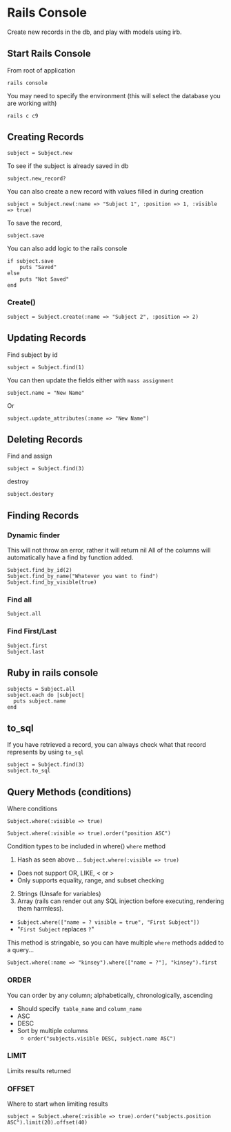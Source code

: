 # Rails Console
Create new records in the db, and play with models using irb.

## Start Rails Console
From root of application
```
rails console 
```
You may need to specify the environment (this will select the database you are working with)
```
rails c c9
```

## Creating Records
```
subject = Subject.new
```

To see if the subject is already saved in db
```
subject.new_record?
```

You can also create a new record with values filled in during creation
```
subject = Subject.new(:name => "Subject 1", :position => 1, :visible => true)
```

To save the record, 
```
subject.save
```

You can also add logic to the rails console
```
if subject.save
    puts "Saved"
else
    puts "Not Saved"
end
```

### Create()
```
subject = Subject.create(:name => "Subject 2", :position => 2)
```

## Updating Records
Find subject by id
```
subject = Subject.find(1)
```
You can then update the fields either with `mass assignment`
```
subject.name = "New Name"
```
Or
```
subject.update_attributes(:name => "New Name")
```

## Deleting Records
Find and assign
```
subject = Subject.find(3)
```
destroy
```
subject.destory
```

## Finding Records
### Dynamic finder
This will not throw an error, rather it will return nil
All of the columns will automatically have a find by function added.
```
Subject.find_by_id(2)
Subject.find_by_name("Whatever you want to find")
Subject.find_by_visible(true)
```

### Find all
```
Subject.all
```
### Find First/Last
```
Subject.first
Subject.last
```

## Ruby in rails console
```
subjects = Subject.all
subject.each do |subject|
  puts subject.name
end
```

## to_sql
If you have retrieved a record, you can always check what that record represents by using `to_sql`
```
subject = Subject.find(3)
subject.to_sql
```

## Query Methods (conditions)
Where conditions
```
Subject.where(:visible => true)
```

```
Subject.where(:visible => true).order("position ASC")
```

Condition types to be included in where()
`where` method 
1. Hash as seen above ... `Subject.where(:visible => true)`
 - Does not support OR, LIKE, < or >
 - Only supports equality, range, and subset checking
2. Strings (Unsafe for variables)
3. Array (rails can render out any SQL injection before executing, rendering them harmless).
 - `Subject.where(["name = ? visible = true", "First Subject"])`
 - "`First Subject` replaces `?`"
 
This method is stringable, so you can have multiple `where` methods added to a query...
```
Subject.where(:name => "kinsey").where(["name = ?"], "kinsey").first
```

### ORDER
You can order by any column; alphabetically, chronologically, ascending 
* Should specify` table_name` and `column_name`
* ASC
* DESC
* Sort by multiple columns
  - `order("subjects.visible DESC, subject.name ASC")`

### LIMIT
Limits results returned

### OFFSET
Where to start when limiting results

```
subject = Subject.where(:visible => true).order("subjects.position ASC").limit(20).offset(40)
```